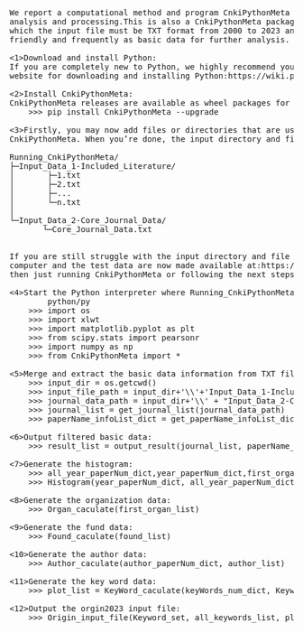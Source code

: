 <pre> 
We report a computational method and program CnkiPythonMeta based on the Python programming language for basic data 
analysis and processing.This is also a CnkiPythonMeta package for summarzing the data from CNKI(https://www.cnki.net/),
which the input file must be TXT format from 2000 to 2023 and it will merge the TXT file into a single EXCEL file 
friendly and frequently as basic data for further analysis.

<1>Download and install Python:
If you are completely new to Python, we highly recommend you to get started with the Python from the Python official 
website for downloading and installing Python:https://wiki.python.org/moin/BeginnersGuide/Download.

<2>Install CnkiPythonMeta:
CnkiPythonMeta releases are available as wheel packages for Windows and Linux on PyPI. Install it using pip:  
 	>>> pip install CnkiPythonMeta --upgrade  
	
<3>Firstly, you may now add files or directories that are used to contruct the input directory and file for running 
CnkiPythonMeta. When you’re done, the input directory and file structure will look like this:
   
Running_CnkiPythonMeta/  
├─Input_Data_1-Included_Literature/  
│       ├─1.txt  
│       ├─2.txt  
│       ├─...  
│       └─n.txt  
│      
└─Input_Data_2-Core_Journal_Data/ 
       └─Core_Journal_Data.txt  


If you are still struggle with the input directory and file structure, you could directly copy the test data to your 
computer and the test data are now made available at:https://github.com/CnkiPythonMeta/CnkiPythonMeta/tree/main/raw_data, 
then just running CnkiPythonMeta or following the next steps to summarize the basic data.
	
<4>Start the Python interpreter where Running_CnkiPythonMeta is located, then import the Python package:  
	    python/py  
	>>> import os
	>>> import xlwt
	>>> import matplotlib.pyplot as plt
	>>> from scipy.stats import pearsonr
	>>> import numpy as np 
	>>> from CnkiPythonMeta import *

<5>Merge and extract the basic data information from TXT files into a single EXEL file and output the duplicate data:  
	>>> input_dir = os.getcwd()
	>>> input_file_path = input_dir+'\\'+'Input_Data_1-Included_Literature\\'
	>>> journal_data_path = input_dir+'\\' + "Input_Data_2-Core_Journal_Data\\"
	>>> journal_list = get_journal_list(journal_data_path)
	>>> paperName_infoList_dict = get_paperName_infoList_dict(input_file_path) 
	
<6>Output filtered basic data:  
    >>> result_list = output_result(journal_list, paperName_infoList_dict)  
	
<7>Generate the histogram:  
	>>> all_year_paperNum_dict,year_paperNum_dict,first_organ_list, found_list, author_paperNum_dict, author_list,keyWords_num_dict, Keyword_set, all_keywords_list = get_year_paperNum_dict(result_list)
	>>> Histogram(year_paperNum_dict, all_year_paperNum_dict)  
	
<8>Generate the organization data:  
	>>> Organ_caculate(first_organ_list) 
	
<9>Generate the fund data:  
	>>> Found_caculate(found_list)  

<10>Generate the author data:  
	>>> Author_caculate(author_paperNum_dict, author_list) 

<11>Generate the key word data:
	>>> plot_list = KeyWord_caculate(keyWords_num_dict, Keyword_set)
	
<12>Output the orgin2023 input file:
	>>> Origin_input_file(Keyword_set, all_keywords_list, plot_list)

<pre> 	
